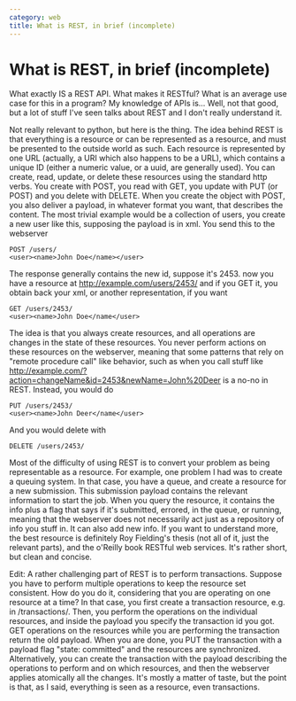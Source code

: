 ```yaml
---
category: web
title: What is REST, in brief (incomplete)
---
```

# What is REST, in brief (incomplete)

What exactly IS a REST API. What makes it RESTful? What is an average use case
for this in a program?  My knowledge of APIs is... Well, not that good, but a
lot of stuff I've seen talks about REST and I don't really understand it.

Not really relevant to python, but here is the thing.  The idea behind REST is
that everything is a resource or can be represented as a resource, and must be
presented to the outside world as such. Each resource is represented by one URL
(actually, a URI which also happens to be a URL), which contains a unique ID
(either a numeric value, or a uuid, are generally used). You can create, read,
update, or delete these resources using the standard http verbs. You create
with POST, you read with GET, you update with PUT (or POST) and you delete with
DELETE. When you create the object with POST, you also deliver a payload, in
whatever format you want, that describes the content. The most trivial example
would be a collection of users, you create a new user like this, supposing the
payload is in xml. You send this to the webserver

```
POST /users/
<user><name>John Doe</name></user>
```

The response generally contains the new id, suppose it's 2453. now you have a
resource at http://example.com/users/2453/ and if you GET it, you obtain back
your xml, or another representation, if you want

```
GET /users/2453/
<user><name>John Doe</name</user>
```

The idea is that you always create resources, and all operations are changes in
the state of these resources. You never perform actions on these resources on
the webserver, meaning that some patterns that rely on "remote procedure call"
like behavior, such as when you call stuff like
http://example.com/?action=changeName&id=2453&newName=John%20Deer
is a no-no in REST. Instead, you would do

```
PUT /users/2453/
<user><name>John Deer</name</user>
```

And you would delete with

```
DELETE /users/2453/
```

Most of the difficulty of using REST is to convert your problem as being
representable as a resource. For example, one problem I had was to create a
queuing system. In that case, you have a queue, and create a resource for a new
submission. This submission payload contains the relevant information to start
the job. When you query the resource, it contains the info plus a flag that
says if it's submitted, errored, in the queue, or running, meaning that the
webserver does not necessarily act just as a repository of info you stuff in.
It can also add new info.  If you want to understand more, the best resource is
definitely Roy Fielding's thesis (not all of it, just the relevant parts), and
the o'Reilly book RESTful web services. It's rather short, but clean and
concise.

Edit:
A rather challenging part of REST is to perform transactions. Suppose you have
to perform multiple operations to keep the resource set consistent. How do you
do it, considering that you are operating on one resource at a time? In that
case, you first create a transaction resource, e.g. in /transactions/. Then,
you perform the operations on the individual resources, and inside the payload
you specify the transaction id you got. GET operations on the resources while
you are performing the transaction return the old payload. When you are done,
you PUT the transaction with a payload flag "state: committed" and the
resources are synchronized.  Alternatively, you can create the transaction with
the payload describing the operations to perform and on which resources, and
then the webserver applies atomically all the changes. It's mostly a matter of
taste, but the point is that, as I said, everything is seen as a resource, even
transactions.



